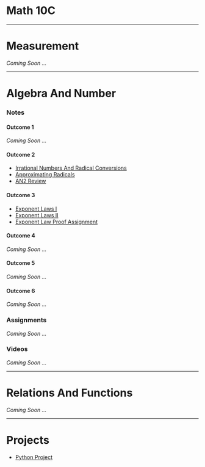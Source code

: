# Math 10C 
---
# Measurement 
<i> Coming Soon ... </i>

---
# Algebra And Number 
### Notes 
#### Outcome 1 
<i> Coming Soon ... </i>

#### Outcome 2
* <a href="https://mrfanning.github.io/Math10/AN/AN2/AN2I.pdf"> Irrational Numbers And Radical Conversions </a>
* <a href="https://mrfanning.github.io/Math10/AN/AN2/AN2II.pdf"> Approximating Radicals </a>
* <a href="https://mrfanning.github.io/Math10/AN/AN2/AN2Review.pdf"> AN2 Review </a>

#### Outcome 3
* <a href="https://mrfanning.github.io/Math10/AN/AN3/AN3I.pdf"> Exponent Laws I </a>
* <a href="https://mrfanning.github.io/Math10/AN/AN3/AN3II.pdf"> Exponent Laws II </a>
* <a href="https://mrfanning.github.io/Math10/AN/AN3/AN3Proofs.pdf"> Exponent Law Proof Assignment </a>

#### Outcome 4
<i> Coming Soon ... </i>
#### Outcome 5
<i> Coming Soon ... </i>
#### Outcome 6
<i> Coming Soon ... </i>
### Assignments
<i> Coming Soon ... </i>
### Videos
<i> Coming Soon ... </i>

---
# Relations And Functions
<i> Coming Soon ... </i>

---
# Projects
* <a href="https://merrickmath.github.io/merrickmath.github.io-PythonProject/"> Python Project </a> 

 

